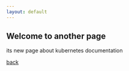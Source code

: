 ```yaml
---
layout: default
---
```


## Welcome to another page

its new page about kubernetes documentation

[back](./)
